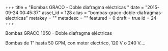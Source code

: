 +++
title = "Bombas GRACO - Doble diafragma eléctricas "
date = "2015-09-24 00:45:37"
asset_id = 128
alias = "bombas-graco-doble-diafragmas-electricas"
metakey = ""
metadesc = ""
featured = 0
draft = true
id = 24
+++
<p>Bombas GRACO 1050 - Doble diafragma eléctricas </p>

<!--more-->
<p>Bombas de 1" hasta 50 GPM, con motor electrico, 120 V o 240 V....</p>
<p> </p>
<p> </p>
<p> </p>
<p> </p>
<p> </p>
<p> </p>